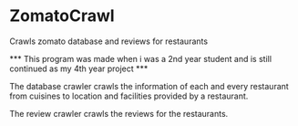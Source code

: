 # ZomatoCrawl
Crawls zomato database and reviews for restaurants

*** This program was made when i was a 2nd year student and is still continued as my 4th year project ***

The database crawler crawls the information of each and every restaurant from cuisines to location
and facilities provided by a restaurant.

The review crawler crawls the reviews for the restaurants.